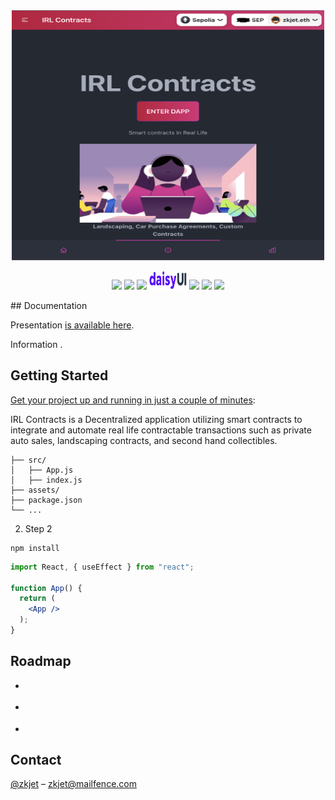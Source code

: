 <br />
<br />
<p align="center">
  <a href="https://www.www.com">
    <img src="./assets/screen.png" alt="" width="500" height="400">
  </a>
</p>

<!-- DOCUMENTATION -->
<p align="center">
<img src="https://img.shields.io/badge/Ethereum-3C3C3D?style=for-the-badge&logo=Ethereum&logoColor=white">
<img src="https://img.shields.io/badge/Solidity-%23363636.svg?style=for-the-badge&logo=solidity&logoColor=white">
<img src="https://img.shields.io/badge/react-%2320232a.svg?style=for-the-badge&logo=react&logoColor=%2361DAFB">
<img src="https://raw.githubusercontent.com/saadeghi/files/main/daisyui/logo-4.svg" height="30" width="60">
<img src="https://img.shields.io/badge/tailwindcss-%2338B2AC.svg?style=for-the-badge&logo=tailwind-css&logoColor=white">
<img src="https://img.shields.io/badge/javascript-%23323330.svg?style=for-the-badge&logo=javascript&logoColor=%23F7DF1E">
<img src="https://img.shields.io/badge/typescript-%23007ACC.svg?style=for-the-badge&logo=typescript&logoColor=white">
</p>
## Documentation

Presentation [is available here](https://docs.google.com/presentation/d/1b_Fy8l3wLm8-ZuozdH7DRxXhcWh2MstvNbdja1Stft8/edit?usp=sharing).

Information [](https://github.com/zkjet).

## Getting Started

[Get your project up and running in just a couple of minutes](https://easybase.io/react/#setup):

IRL Contracts is a Decentralized application utilizing smart contracts to integrate and automate real life contractable transactions such as private auto sales, landscaping contracts, and second hand collectibles.

```shell
├── src/
│   ├── App.js
│   ├── index.js
├── assets/
├── package.json
└── ...
```

2. Step 2
```
npm install 
```

```jsx
import React, { useEffect } from "react";

function App() {
  return (
    <App />
  );
}
```

## Roadmap

* []()

* []()

* []()

<!-- CONTACT -->
## Contact

[@zkjet](https://twitter.com/zkjet) – zkjet@mailfence.com
